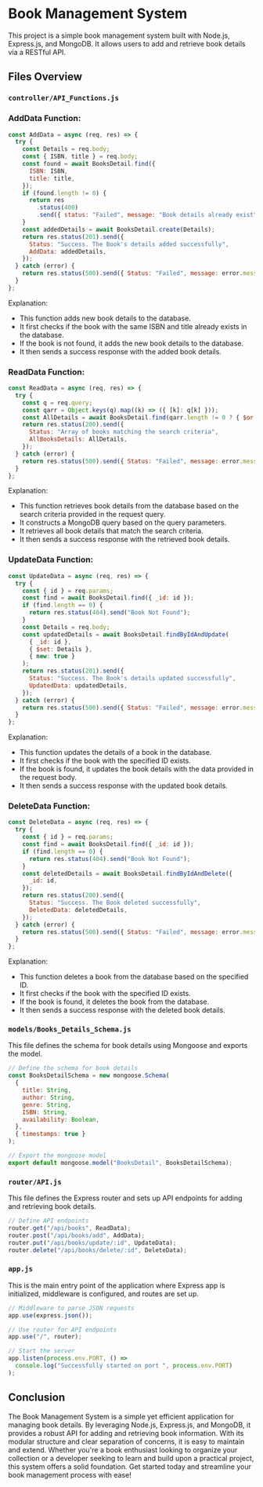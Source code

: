 # Book Management System

This project is a simple book management system built with Node.js, Express.js, and MongoDB. It allows users to add and retrieve book details via a RESTful API.

## Files Overview

### `controller/API_Functions.js`

### AddData Function:

```javascript
const AddData = async (req, res) => {
  try {
    const Details = req.body;
    const { ISBN, title } = req.body;
    const found = await BooksDetail.find({
      ISBN: ISBN,
      title: title,
    });
    if (found.length != 0) {
      return res
        .status(400)
        .send({ status: "Failed", message: "Book details already exist" });
    }
    const addedDetails = await BooksDetail.create(Details);
    return res.status(201).send({
      Status: "Success. The Book's details added successfully",
      AddData: addedDetails,
    });
  } catch (error) {
    return res.status(500).send({ Status: "Failed", message: error.message });
  }
};
```

Explanation:
- This function adds new book details to the database.
- It first checks if the book with the same ISBN and title already exists in the database.
- If the book is not found, it adds the new book details to the database.
- It then sends a success response with the added book details.

### ReadData Function:

```javascript
const ReadData = async (req, res) => {
  try {
    const q = req.query;
    const qarr = Object.keys(q).map((k) => ({ [k]: q[k] }));
    const AllDetails = await BooksDetail.find(qarr.length != 0 ? { $or: qarr } : {});
    return res.status(200).send({
      Status: "Array of books matching the search criteria",
      AllBooksDetails: AllDetails,
    });
  } catch (error) {
    return res.status(500).send({ Status: "Failed", message: error.message });
  }
};
```

Explanation:
- This function retrieves book details from the database based on the search criteria provided in the request query.
- It constructs a MongoDB query based on the query parameters.
- It retrieves all book details that match the search criteria.
- It then sends a success response with the retrieved book details.


### UpdateData Function:

```javascript
const UpdateData = async (req, res) => {
  try {
    const { id } = req.params;
    const find = await BooksDetail.find({ _id: id });
    if (find.length == 0) {
      return res.status(404).send("Book Not Found");
    }
    const Details = req.body;
    const updatedDetails = await BooksDetail.findByIdAndUpdate(
      { _id: id },
      { $set: Details },
      { new: true }
    );
    return res.status(201).send({
      Status: "Success. The Book's details updated successfully",
      UpdatedData: updatedDetails,
    });
  } catch (error) {
    return res.status(500).send({ Status: "Failed", message: error.message });
  }
};
```

Explanation:
- This function updates the details of a book in the database.
- It first checks if the book with the specified ID exists.
- If the book is found, it updates the book details with the data provided in the request body.
- It then sends a success response with the updated book details.

### DeleteData Function:

```javascript
const DeleteData = async (req, res) => {
  try {
    const { id } = req.params;
    const find = await BooksDetail.find({ _id: id });
    if (find.length == 0) {
      return res.status(404).send("Book Not Found");
    }
    const deletedDetails = await BooksDetail.findByIdAndDelete({
      _id: id,
    });
    return res.status(200).send({
      Status: "Success. The Book deleted successfully",
      DeletedData: deletedDetails,
    });
  } catch (error) {
    return res.status(500).send({ Status: "Failed", message: error.message });
  }
};
```

Explanation:
- This function deletes a book from the database based on the specified ID.
- It first checks if the book with the specified ID exists.
- If the book is found, it deletes the book from the database.
- It then sends a success response with the deleted book details.

### `models/Books_Details_Schema.js`

This file defines the schema for book details using Mongoose and exports the model.

```javascript
// Define the schema for book details
const BooksDetailSchema = new mongoose.Schema(
  {
    title: String,
    author: String,
    genre: String,
    ISBN: String,
    availability: Boolean,
  },
  { timestamps: true }
);

// Export the mongoose model
export default mongoose.model("BooksDetail", BooksDetailSchema);
```

### `router/API.js`

This file defines the Express router and sets up API endpoints for adding and retrieving book details.

```javascript
// Define API endpoints
router.get("/api/books", ReadData);
router.post("/api/books/add", AddData);
router.put("/api/books/update/:id", UpdateData);
router.delete("/api/books/delete/:id", DeleteData);
```

### `app.js`

This is the main entry point of the application where Express app is initialized, middleware is configured, and routes are set up.

```javascript
// Middleware to parse JSON requests
app.use(express.json());

// Use router for API endpoints
app.use("/", router);

// Start the server
app.listen(process.env.PORT, () =>
  console.log("Successfully started on port ", process.env.PORT)
);
```
## Conclusion

The Book Management System is a simple yet efficient application for managing book details. By leveraging Node.js, Express.js, and MongoDB, it provides a robust API for adding and retrieving book information. With its modular structure and clear separation of concerns, it is easy to maintain and extend. Whether you're a book enthusiast looking to organize your collection or a developer seeking to learn and build upon a practical project, this system offers a solid foundation. Get started today and streamline your book management process with ease!
